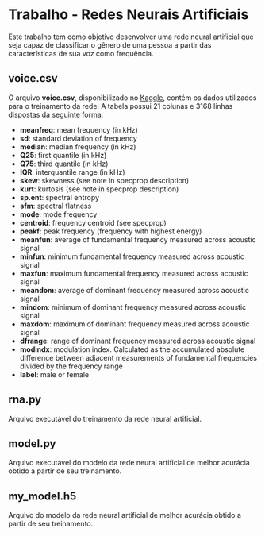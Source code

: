# Trabalho - Redes Neurais Artificiais
Este trabalho tem como objetivo desenvolver uma rede neural artificial que seja capaz de classificar o gênero de uma pessoa a partir das características de sua voz como frequência.

## voice.csv
O arquivo **voice.csv**, disponibilizado no [Kaggle](https://www.kaggle.com/primaryobjects/voicegender), contém os dados utilizados para o treinamento da rede. A tabela possui 21 colunas e 3168 linhas dispostas da seguinte forma.

- **meanfreq**: mean frequency (in kHz)
- **sd**: standard deviation of frequency
- **median**: median frequency (in kHz)
- **Q25**: first quantile (in kHz)
- **Q75**: third quantile (in kHz)
- **IQR**: interquantile range (in kHz)
- **skew**: skewness (see note in specprop description)
- **kurt**: kurtosis (see note in specprop description)
- **sp.ent**: spectral entropy
- **sfm**: spectral flatness
- **mode**: mode frequency
- **centroid**: frequency centroid (see specprop)
- **peakf**: peak frequency (frequency with highest energy)
- **meanfun**: average of fundamental frequency measured across acoustic signal
- **minfun**: minimum fundamental frequency measured across acoustic signal
- **maxfun**: maximum fundamental frequency measured across acoustic signal
- **meandom**: average of dominant frequency measured across acoustic signal
- **mindom**: minimum of dominant frequency measured across acoustic signal
- **maxdom**: maximum of dominant frequency measured across acoustic signal
- **dfrange**: range of dominant frequency measured across acoustic signal
- **modindx**: modulation index. Calculated as the accumulated absolute  difference between adjacent measurements of fundamental frequencies
divided by the frequency range
- **label**: male or female


## rna.py
Arquivo executável do treinamento da rede neural artificial.

## model.py
Arquivo executável do modelo da rede neural artificial de melhor acurácia obtido a partir de seu treinamento.

## my_model.h5
Arquivo do modelo da rede neural artificial de melhor acurácia obtido a partir de seu treinamento.
